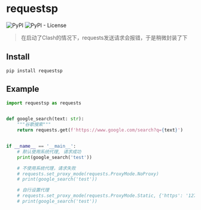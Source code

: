 # requestsp

![PyPI](https://img.shields.io/pypi/v/requestsp)
![PyPI - License](https://img.shields.io/pypi/l/requestsp)

> 在启动了Clash的情况下，requests发送请求会报错，于是稍微封装了下

## Install
```
pip install requestsp
```

## Example
```python
import requestsp as requests


def google_search(text: str):
    """谷歌搜索"""
    return requests.get(f'https://www.google.com/search?q={text}')


if __name__ == '__main__':
    # 默认使用系统代理, 请求成功
    print(google_search('test'))

    # 不使用系统代理，请求失败
    # requests.set_proxy_mode(requests.ProxyMode.NoProxy)
    # print(google_search('test'))

    # 自行设置代理
    # requests.set_proxy_mode(requests.ProxyMode.Static, {'https': '127.0.0.1:7890'})
    # print(google_search('test'))

```